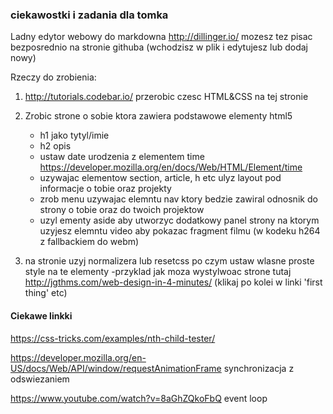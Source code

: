 ### ciekawostki i zadania dla tomka

Ladny edytor webowy do markdowna http://dillinger.io/
mozesz tez pisac bezposrednio na stronie githuba (wchodzisz w plik i edytujesz lub dodaj nowy)

Rzeczy do zrobienia:

1. http://tutorials.codebar.io/ przerobic czesc HTML&CSS na tej stronie

2. Zrobic strone o sobie ktora zawiera podstawowe elementy html5 
    - h1 jako tytyl/imie
    - h2 opis
    - ustaw date urodzenia z elementem time https://developer.mozilla.org/en/docs/Web/HTML/Element/time
    - uzywajac elementow section, article, h etc ulyz layout pod informacje o tobie oraz projekty
    - zrob menu uzywajac elemntu nav ktory bedzie zawiral odnosnik do strony o tobie oraz do twoich projektow
    - uzyl ementy aside aby utworzyc dodatkowy panel strony na ktorym uzyjesz elemntu video aby pokazac fragment filmu (w kodeku h264 z fallbackiem do webm)

3. na stronie uzyj normalizera lub resetcss po czym ustaw wlasne proste style na te elementy
    -przyklad jak moza wystylwoac strone tutaj http://jgthms.com/web-design-in-4-minutes/ (klikaj po kolei w linki 'first thing' etc)



#### Ciekawe linkki

https://css-tricks.com/examples/nth-child-tester/

https://developer.mozilla.org/en-US/docs/Web/API/window/requestAnimationFrame synchronizacja z odswiezaniem

https://www.youtube.com/watch?v=8aGhZQkoFbQ event loop
